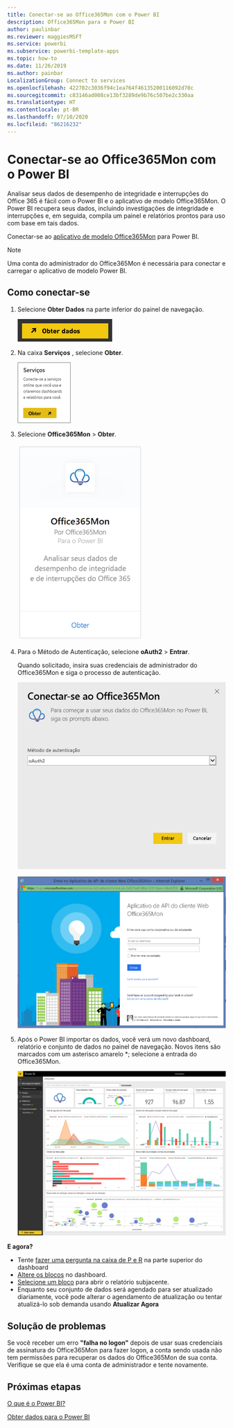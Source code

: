 ```yaml
---
title: Conectar-se ao Office365Mon com o Power BI
description: Office365Mon para o Power BI
author: paulinbar
ms.reviewer: maggiesMSFT
ms.service: powerbi
ms.subservice: powerbi-template-apps
ms.topic: how-to
ms.date: 11/26/2019
ms.author: painbar
LocalizationGroup: Connect to services
ms.openlocfilehash: 422782c3036f94c1ea764f46135200116092d70c
ms.sourcegitcommit: c83146ad008ce13bf3289de9b76c507be2c330aa
ms.translationtype: HT
ms.contentlocale: pt-BR
ms.lasthandoff: 07/10/2020
ms.locfileid: "86216232"
---
```

# <a name="connect-to-office365mon-with-power-bi"></a>Conectar-se ao Office365Mon com o Power BI
Analisar seus dados de desempenho de integridade e interrupções do Office 365 é fácil com o Power BI e o aplicativo de modelo Office365Mon. O Power BI recupera seus dados, incluindo investigações de integridade e interrupções e, em seguida, compila um painel e relatórios prontos para uso com base em tais dados.

Conectar-se ao [aplicativo de modelo Office365Mon](https://msit.powerbi.com/groups/me/getapps/services/office365mon.office365mon_powerbi_v3) para Power BI.

>[!NOTE]
>Uma conta do administrador do Office365Mon é necessária para conectar e carregar o aplicativo de modelo Power BI.

## <a name="how-to-connect"></a>Como conectar-se
1. Selecione **Obter Dados** na parte inferior do painel de navegação.
   
   ![Captura de tela do botão Obter Dados mostrando-o no painel de navegação.](media/service-connect-to-office365mon/pbi_getdata.png)
2. Na caixa **Serviços** , selecione **Obter**.
   
   ![Captura de tela da caixa de diálogo Serviços mostrando o botão Obter.](media/service-connect-to-office365mon/pbi_getservices.png) 
3. Selecione **Office365Mon** \> **Obter**.
   
   ![Captura de tela da caixa de diálogo do Office365Mon mostrando o link Obter.](media/service-connect-to-office365mon/o365mon.png)
4. Para o Método de Autenticação, selecione **oAuth2** \> **Entrar**.
   
   Quando solicitado, insira suas credenciais de administrador do Office365Mon e siga o processo de autenticação.
   
   ![Captura de tela da caixa de diálogo Conectar ao Office365Mon mostrando OAuth2 no campo Método de Autenticação.](media/service-connect-to-office365mon/creds.png)
   
   ![Captura de tela da entrada do Office365Mon solicitando as credenciais.](media/service-connect-to-office365mon/creds2.png)
5. Após o Power BI importar os dados, você verá um novo dashboard, relatório e conjunto de dados no painel de navegação. Novos itens são marcados com um asterisco amarelo \*; selecione a entrada do Office365Mon.
   
   ![Captura de tela do painel de navegação no Power BI mostrando o dashboard, o relatório e o conjunto de dados.](media/service-connect-to-office365mon/dashboard4.png)

**E agora?**

* Tente [fazer uma pergunta na caixa de P e R](../consumer/end-user-q-and-a.md) na parte superior do dashboard
* [Altere os blocos](../create-reports/service-dashboard-edit-tile.md) no dashboard.
* [Selecione um bloco](../consumer/end-user-tiles.md) para abrir o relatório subjacente.
* Enquanto seu conjunto de dados será agendado para ser atualizado diariamente, você pode alterar o agendamento de atualização ou tentar atualizá-lo sob demanda usando **Atualizar Agora**

## <a name="troubleshooting"></a>Solução de problemas
Se você receber um erro **"falha no logon"** depois de usar suas credenciais de assinatura do Office365Mon para fazer logon, a conta sendo usada não tem permissões para recuperar os dados do Office365Mon de sua conta. Verifique se que ela é uma conta de administrador e tente novamente.

## <a name="next-steps"></a>Próximas etapas
[O que é o Power BI?](../fundamentals/power-bi-overview.md)

[Obter dados para o Power BI](service-get-data.md)
